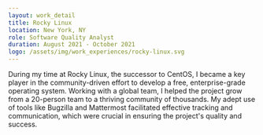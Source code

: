 ```yaml
---
layout: work_detail
title: Rocky Linux
location: New York, NY
role: Software Quality Analyst
duration: August 2021 - October 2021
logo: /assets/img/work_experiences/rocky-linux.svg
---
```


During my time at Rocky Linux, the successor to CentOS, I became a key player in the community-driven effort to develop a free, enterprise-grade operating system. Working with a global team, I helped the project grow from a 20-person team to a thriving community of thousands. My adept use of tools like Bugzilla and Mattermost facilitated effective tracking and communication, which were crucial in ensuring the project's quality and success.
